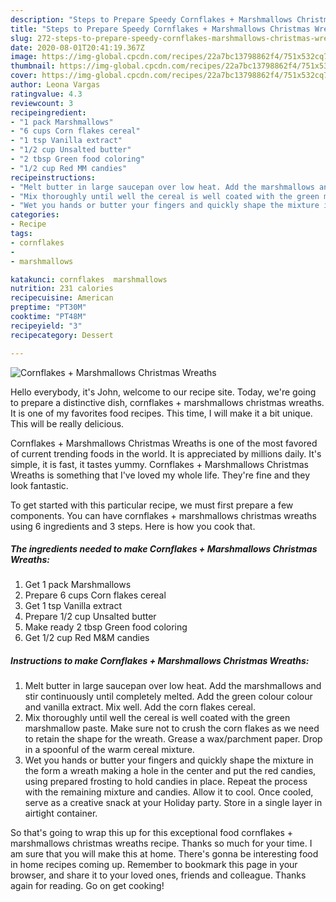 ```yaml
---
description: "Steps to Prepare Speedy Cornflakes + Marshmallows Christmas Wreaths"
title: "Steps to Prepare Speedy Cornflakes + Marshmallows Christmas Wreaths"
slug: 272-steps-to-prepare-speedy-cornflakes-marshmallows-christmas-wreaths
date: 2020-08-01T20:41:19.367Z
image: https://img-global.cpcdn.com/recipes/22a7bc13798862f4/751x532cq70/cornflakes-marshmallows-christmas-wreaths-recipe-main-photo.jpg
thumbnail: https://img-global.cpcdn.com/recipes/22a7bc13798862f4/751x532cq70/cornflakes-marshmallows-christmas-wreaths-recipe-main-photo.jpg
cover: https://img-global.cpcdn.com/recipes/22a7bc13798862f4/751x532cq70/cornflakes-marshmallows-christmas-wreaths-recipe-main-photo.jpg
author: Leona Vargas
ratingvalue: 4.3
reviewcount: 3
recipeingredient:
- "1 pack Marshmallows"
- "6 cups Corn flakes cereal"
- "1 tsp Vanilla extract"
- "1/2 cup Unsalted butter"
- "2 tbsp Green food coloring"
- "1/2 cup Red MM candies"
recipeinstructions:
- "Melt butter in large saucepan over low heat. Add the marshmallows and stir continuously until completely melted. Add the green colour colour and vanilla extract. Mix well. Add the corn flakes cereal."
- "Mix thoroughly until well the cereal is well coated with the green marshmallow paste. Make sure not to crush the corn flakes as we need to retain the shape for the wreath. Grease a wax/parchment paper. Drop in a spoonful of the warm cereal mixture."
- "Wet you hands or butter your fingers and quickly shape the mixture in the form a wreath making a hole in the center and put the red candies, using prepared frosting to hold candies in place. Repeat the process with the remaining mixture and candies. Allow it to cool. Once cooled, serve as a creative snack at your Holiday party. Store in a single layer in airtight container."
categories:
- Recipe
tags:
- cornflakes
- 
- marshmallows

katakunci: cornflakes  marshmallows 
nutrition: 231 calories
recipecuisine: American
preptime: "PT30M"
cooktime: "PT48M"
recipeyield: "3"
recipecategory: Dessert

---
```



![Cornflakes + Marshmallows Christmas Wreaths](https://img-global.cpcdn.com/recipes/22a7bc13798862f4/751x532cq70/cornflakes-marshmallows-christmas-wreaths-recipe-main-photo.jpg)

Hello everybody, it's John, welcome to our recipe site. Today, we're going to prepare a distinctive dish, cornflakes + marshmallows christmas wreaths. It is one of my favorites food recipes. This time, I will make it a bit unique. This will be really delicious.

Cornflakes + Marshmallows Christmas Wreaths is one of the most favored of current trending foods in the world. It is appreciated by millions daily. It's simple, it is fast, it tastes yummy. Cornflakes + Marshmallows Christmas Wreaths is something that I've loved my whole life. They're fine and they look fantastic.




To get started with this particular recipe, we must first prepare a few components. You can have cornflakes + marshmallows christmas wreaths using 6 ingredients and 3 steps. Here is how you cook that.

<!--inarticleads1-->

##### The ingredients needed to make Cornflakes + Marshmallows Christmas Wreaths:

1. Get 1 pack Marshmallows
1. Prepare 6 cups Corn flakes cereal
1. Get 1 tsp Vanilla extract
1. Prepare 1/2 cup Unsalted butter
1. Make ready 2 tbsp Green food coloring
1. Get 1/2 cup Red M&amp;M candies




<!--inarticleads2-->

##### Instructions to make Cornflakes + Marshmallows Christmas Wreaths:

1. Melt butter in large saucepan over low heat. Add the marshmallows and stir continuously until completely melted. Add the green colour colour and vanilla extract. Mix well. Add the corn flakes cereal.
1. Mix thoroughly until well the cereal is well coated with the green marshmallow paste. Make sure not to crush the corn flakes as we need to retain the shape for the wreath. Grease a wax/parchment paper. Drop in a spoonful of the warm cereal mixture.
1. Wet you hands or butter your fingers and quickly shape the mixture in the form a wreath making a hole in the center and put the red candies, using prepared frosting to hold candies in place. Repeat the process with the remaining mixture and candies. Allow it to cool. Once cooled, serve as a creative snack at your Holiday party. Store in a single layer in airtight container.




So that's going to wrap this up for this exceptional food cornflakes + marshmallows christmas wreaths recipe. Thanks so much for your time. I am sure that you will make this at home. There's gonna be interesting food in home recipes coming up. Remember to bookmark this page in your browser, and share it to your loved ones, friends and colleague. Thanks again for reading. Go on get cooking!
